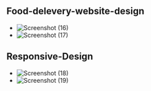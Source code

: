 ## Food-delevery-website-design
- ![Screenshot (16)](https://user-images.githubusercontent.com/81034448/122536951-b3eced80-d042-11eb-99ba-0044712c68e8.png)
- ![Screenshot (17)](https://user-images.githubusercontent.com/81034448/122536984-be0eec00-d042-11eb-8a0d-bd170e737e68.png)

## Responsive-Design
- ![Screenshot (18)](https://user-images.githubusercontent.com/81034448/122537032-c8c98100-d042-11eb-8028-e71d6949b360.png)
- ![Screenshot (19)](https://user-images.githubusercontent.com/81034448/122537078-d2eb7f80-d042-11eb-9528-3e0a3c9250ed.png)
